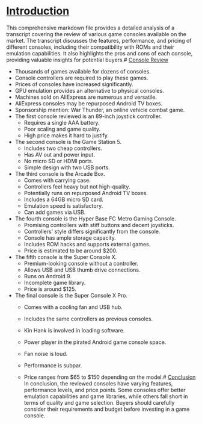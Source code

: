 # [Introduction](https://youtu.be/51foBSsRpJk?t=297)
This comprehensive markdown file provides a detailed analysis of a transcript covering the review of various game consoles available on the market. The transcript discusses the features, performance, and pricing of different consoles, including their compatibility with ROMs and their emulation capabilities. It also highlights the pros and cons of each console, providing valuable insights for potential buyers.# [Console Review](https://youtu.be/51foBSsRpJk?t=663)
- Thousands of games available for dozens of consoles.
- Console controllers are required to play these games.
- Prices of consoles have increased significantly.
- GPU emulation provides an alternative to physical consoles.
- Machines sold on AliExpress are numerous and versatile.
- AliExpress consoles may be repurposed Android TV boxes.
- Sponsorship mention: War Thunder, an online vehicle combat game.
- The first console reviewed is an 89-inch joystick controller.
  - Requires a single AAA battery.
  - Poor scaling and game quality.
  - High price makes it hard to justify.
- The second console is the Game Station 5.
  - Includes two cheap controllers.
  - Has AV out and power input.
  - No micro SD or HDMI ports.
  - Simple design with two USB ports.
- The third console is the Arcade Box.
  - Comes with carrying case.
  - Controllers feel heavy but not high-quality.
  - Potentially runs on repurposed Android TV boxes.
  - Includes a 64GB micro SD card.
  - Emulation speed is satisfactory.
  - Can add games via USB.
- The fourth console is the Hyper Base FC Metro Gaming Console.
  - Promising controllers with stiff buttons and decent joysticks.
  - Controllers' style differs significantly from the console.
  - Console has ample storage capacity.
  - Includes ROM hacks and supports external games.
  - Price is estimated to be around $200.
- The fifth console is the Super Console X.
  - Premium-looking console without a controller.
  - Allows USB and USB thumb drive connections.
  - Runs on Android 9.
  - Incomplete game library.
  - Price is around $125.
- The final console is the Super Console X Pro.
  - Comes with a cooling fan and USB hub.
  - Includes the same controllers as previous consoles.
  - Kin Hank is involved in loading software.
  - Power player in the pirated Android game console space.
  - Fan noise is loud.
  - Performance is subpar.

  - Price ranges from $65 to $150 depending on the model.# [Conclusion](https://youtu.be/51foBSsRpJk?t=297)
In conclusion, the reviewed consoles have varying features, performance levels, and price points. Some consoles offer better emulation capabilities and game libraries, while others fall short in terms of quality and game selection. Buyers should carefully consider their requirements and budget before investing in a game console.